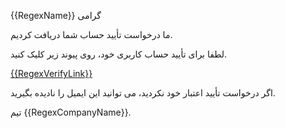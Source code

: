 {{RegexName}} گرامی

ما درخواست تأیید حساب شما دریافت کردیم.

لطفا برای تأیید حساب کاربری خود، روی پیوند زیر کلیک کنید.

<a href="{{RegexVerifyLink}}">{{RegexVerifyLink}}</a>

اگر درخواست تأیید اعتبار خود نکردید، می توانید این ایمیل را نادیده بگیرید.

تیم {{RegexCompanyName}}.
